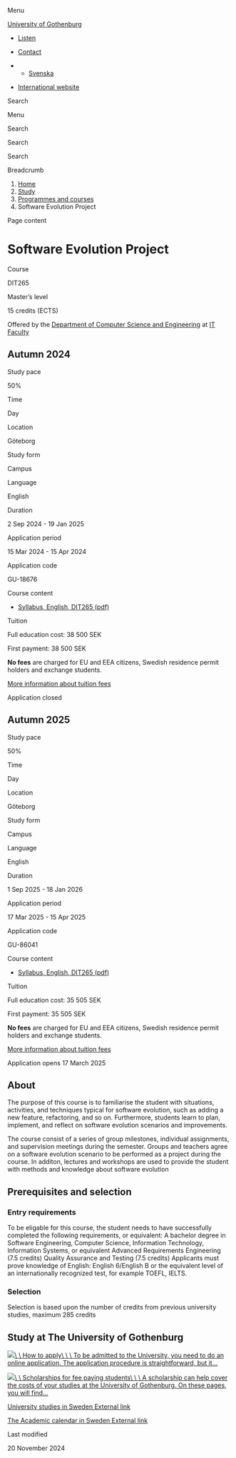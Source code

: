 Menu

[University of Gothenburg](/en)

- [Listen](//app-eu.readspeaker.com/cgi-bin/rsent?customerid=9467&lang=en_uk&readclass=region--content&url=https%3A%2F%2Fwww.gu.se%2Fen%2Fstudy-gothenburg%2Fsoftware-evolution-project-dit265 "Listen with ReadSpeaker")

- [Contact](/en/contact)

- - [Svenska](/studera/hitta-utbildning/mjukvaruevolutionsprojekt-dit265)
- [International website](/en/study-gothenburg/software-evolution-project-dit265)

Search


Menu


Search


Search

Search

Breadcrumb

1. [Home](/en)
2. [Study](/en/study-in-gothenburg)
3. [Programmes and courses](/en/study-in-gothenburg/study-options)
4. Software Evolution Project


Page content

# Software Evolution Project

Course


DIT265


Master’s level



15 credits (ECTS)



Offered by the
[Department of Computer Science and Engineering](https://www.gu.se/en/computer-science-engineering)
at
[IT Faculty](https://www.gu.se/en/it-faculty)

## Autumn 2024

Study pace


50%

Time


Day

Location


Göteborg

Study form


Campus

Language


English

Duration


2 Sep 2024
\- 19 Jan 2025

Application period


15 Mar 2024
\- 15 Apr 2024

Application code


GU-18676

Course content


- [Syllabus, English, DIT265 (pdf)](https://kursplaner.gu.se/pdf/kurs/en/DIT265)


Tuition


Full education cost: 38 500 SEK

First payment: 38 500 SEK

**No fees** are charged for EU and EEA citizens, Swedish residence permit holders and exchange students.

[More information about tuition fees](https://www.gu.se/en/study-in-gothenburg/apply/tuition-fees)

Application closed


## Autumn 2025

Study pace


50%

Time


Day

Location


Göteborg

Study form


Campus

Language


English

Duration


1 Sep 2025
\- 18 Jan 2026

Application period


17 Mar 2025
\- 15 Apr 2025

Application code


GU-86041

Course content


- [Syllabus, English, DIT265 (pdf)](https://kursplaner.gu.se/pdf/kurs/en/DIT265)


Tuition


Full education cost: 35 505 SEK

First payment: 35 505 SEK

**No fees** are charged for EU and EEA citizens, Swedish residence permit holders and exchange students.

[More information about tuition fees](https://www.gu.se/en/study-in-gothenburg/apply/tuition-fees)

Application opens 17 March 2025


## About

The purpose of this course is to familiarise the student with situations, activities, and techniques typical for software evolution, such as adding a new feature, refactoring, and so on. Furthermore, students learn to plan, implement, and reflect on software evolution scenarios and improvements.

The course consist of a series of group milestones, individual assignments, and supervision meetings during the semester. Groups and teachers agree on a software evolution scenario to be performed as a project during the course. In additon, lectures and workshops are used to provide the student with methods and knowledge about software evolution

## Prerequisites and selection

### Entry requirements

To be eligable for this course, the student needs to have successfully completed the following requirements, or equivalent: A bachelor degree in Software Engineering, Computer Science, Information Technology, Information Systems, or equivalent Advanced Requirements Engineering (7.5 credits) Quality Assurance and Testing (7.5 credits) Applicants must prove knowledge of English: English 6/English B or the equivalent level of an internationally recognized test, for example TOEFL, IELTS.

### Selection

Selection is based upon the number of credits from previous university studies, maximum 285 credits

## Study at The University of Gothenburg

[![](/sites/default/files/dynamic-image/dynamic_image_2188_218/public/2020-03/cytonn-photography-ZJEKICY5EXY-unsplash.jpg?media_id=2553&width=1904&height=208)\\
\\
How to apply\\
\\
\\
To be admitted to the University, you need to do an online application. The application procedure is straightforward, but it…](/en/study-in-gothenburg/apply)

[![](/sites/default/files/dynamic-image/dynamic_image_2188_218/public/2024-01/GU-7.jpg?media_id=95188&width=1904&height=208)\\
\\
Scholarships for fee paying students\\
\\
\\
A scholarship can help cover the costs of your studies at the University of Gothenburg. On these pages, you will find…](/en/study-in-gothenburg/apply/scholarships-for-fee-paying-students)

[University studies in Sweden External link](https://www.gu.se/en/study-in-gothenburg/before-you-arrive/university-studies-in-sweden "External link")

[The Academic calendar in Sweden External link](https://www.gu.se/en/study-in-gothenburg/when-you-are-here/academic-calendar "External link")

Last modified


20 November 2024